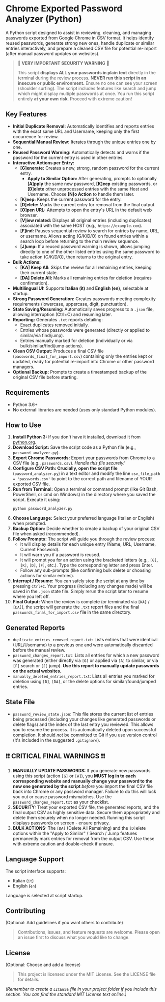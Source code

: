 # Chrome Exported Password Analyzer (Python)

A Python script designed to assist in reviewing, cleaning, and managing passwords exported from Google Chrome in CSV format. It helps identify reused passwords, generate strong new ones, handle duplicate or similar entries interactively, and prepare a cleaned CSV file for potential re-import (after manual password updates on websites).

> **🚨 VERY IMPORTANT SECURITY WARNING 🚨**
>
> This script **displays ALL your passwords in plain text** directly in the terminal during the review process.
> **NEVER run this script in an insecure or public environment.** Ensure no one can see your screen (shoulder surfing).
> The script includes features like search and jump which might display multiple passwords at once.
> You run this script entirely **at your own risk**. Proceed with extreme caution!

## Key Features

* **Initial Duplicate Removal:** Automatically identifies and reports entries with the exact same URL and Username, keeping only the first occurrence for review.
* **Sequential Manual Review:** Iterates through the unique entries one by one.
* **Reused Password Warning:** Automatically detects and warns if the password for the current entry is used in other entries.
* **Interactive Actions per Entry:**
    * **[G]enerate:** Creates a new, strong, random password for the current entry.
        * **Apply to Similar Option:** After generating, prompts to optionally **[A]pply** the same new password, **[K]eep** existing passwords, or **[D]elete** other unprocessed entries with the same Host and Username. Choose **[N]o Action** to handle them later.
    * **[K]eep:** Keeps the current password for the entry.
    * **[D]elete:** Marks the current entry for removal from the final output.
    * **[O]pen URL:** Attempts to open the entry's URL in the default web browser.
    * **[V]iew related:** Displays all original entries (including duplicates) associated with the same HOST (e.g., `https://example.com`).
    * **[F]ind:** Pauses sequential review to search for entries by name, URL, or username. Allows acting (G/K/D/O) on found entries within a search loop before returning to the main review sequence.
    * **[J]ump:** If a reused password warning is shown, allows jumping directly to one of the other listed entries using the same password to take action (G/K/D/O), then returns to the original entry.
* **Bulk Actions:**
    * **[KA] Keep All:** Skips the review for all remaining entries, keeping their current state.
    * **[DA] Delete All:** Marks all remaining entries for deletion (requires confirmation).
* **Multilingual UI:** Supports **Italian (it)** and **English (en)**, selectable at startup.
* **Strong Password Generation:** Creates passwords meeting complexity requirements (lowercase, uppercase, digit, punctuation).
* **State Saving/Resuming:** Automatically saves progress to a `.json` file, allowing interruption (Ctrl+C) and resuming later.
* **Reporting:** Generates `.txt` reports detailing:
    * Exact duplicates removed initially.
    * Entries whose passwords were generated (directly or applied to similar/via find/jump).
    * Entries manually marked for deletion (individually or via bulk/similar/find/jump actions).
* **Clean CSV Output:** Produces a final CSV file (`passwords_final_for_import.csv`) containing only the entries kept or updated, ready for potential re-import into Chrome or other password managers.
* **Optional Backup:** Prompts to create a timestamped backup of the original CSV file before starting.

## Requirements

* Python 3.6+
* No external libraries are needed (uses only standard Python modules).

## How to Use

1.  **Install Python 3:** If you don't have it installed, download it from [python.org](https://www.python.org/).
2.  **Download Script:** Save the script code as a Python file (e.g., `password_analyzer.py`).
3.  **Export Chrome Passwords:** Export your passwords from Chrome to a CSV file (e.g., `passwords.csv`). *Handle this file securely!*
4.  **Configure CSV Path:** **Crucially, open the script file** (`password_analyzer.py`) in a text editor and modify the line `csv_file_path = 'passwords.csv'` to point to the correct path and filename of YOUR exported CSV file.
5.  **Run from Terminal:** Open a terminal or command prompt (like Git Bash, PowerShell, or cmd on Windows) in the directory where you saved the script. Execute it using:
    ```bash
    python password_analyzer.py
    ```
6.  **Choose Language:** Select your preferred language (Italian or English) when prompted.
7.  **Backup Option:** Decide whether to create a backup of your original CSV file when asked (recommended).
8.  **Follow Prompts:** The script will guide you through the review process:
    * It will display details for each unique entry (Name, URL, Username, Current Password).
    * It will warn you if a password is reused.
    * It will prompt you for an action using the bracketed letters (e.g., `[G]`, `[K]`, `[D]`, `[F]`, etc.). Type the corresponding letter and press Enter.
    * Follow any sub-prompts (like confirming bulk delete or choosing actions for similar entries).
9.  **Interrupt / Resume:** You can safely stop the script at any time by pressing `Ctrl+C`. Your progress (including any changes made) will be saved in the `.json` state file. Simply rerun the script later to resume where you left off.
10. **Final Output:** When the review is complete (or terminated via `[KA]` / `[DA]`), the script will generate the `.txt` report files and the final `passwords_final_for_import.csv` file in the same directory.

## Generated Reports

* `duplicate_entries_removed_report.txt`: Lists entries that were identical (URL/Username) to a previous one and were automatically discarded before the manual review.
* `password_changes_report.txt`: Lists all entries for which a new password was generated (either directly via `[G]` or applied via `[A]` to similar, or via `[F]` search or `[J]` jump). **Use this report to manually update passwords on the actual websites.**
* `manually_deleted_entries_report.txt`: Lists all entries you marked for deletion using `[D]`, `[DA]`, or the delete options for similar/found/jumped entries.

## State File

* `password_review_state.json`: This file stores the current list of entries being processed (including your changes like generated passwords or delete flags) and the index of the last entry you reviewed. This allows you to resume the process. It is automatically deleted upon successful completion. It should *not* be committed to Git if you use version control (it's included in the suggested `.gitignore`).

## ❗❗ CRITICAL FINAL WARNINGS ❗❗

1.  **MANUALLY UPDATE PASSWORDS:** If you generate new passwords using this script (action `[G]` or `[A]`), you **MUST log in to each corresponding website and manually change your password to the new one generated by the script** *before* you import the final CSV file back into Chrome or any password manager. Failure to do this will lock you out or cause password mismatches. Use the `password_changes_report.txt` as your checklist.
2.  **SECURITY:** Treat your exported CSV file, the generated reports, and the final output CSV as highly sensitive data. Secure them appropriately and delete them securely when no longer needed. Running this script displays passwords on screen - ensure privacy.
3.  **BULK ACTIONS:** The `[DA]` (Delete All Remaining) and the `[D]`elete options within the "Apply to Similar" / Search / Jump features permanently mark entries for removal from the output CSV. Use these with extreme caution and double-check if unsure.

## Language Support

The script interface supports:

* Italian (`it`)
* English (`en`)

Language is selected at script startup.

## Contributing

(Optional: Add guidelines if you want others to contribute)
> Contributions, issues, and feature requests are welcome. Please open an issue first to discuss what you would like to change.

## License

(Optional: Choose and add a license)
> This project is licensed under the MIT License. See the LICENSE file for details.

*(Remember to create a `LICENSE` file in your project folder if you include this section. You can find the standard MIT License text online.)*